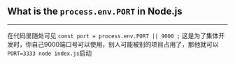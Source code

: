 ## What is the `process.env.PORT` in Node.js
---
在代码里随处可见
`const port = process.env.PORT || 9000 ;`
这是为了集体开发时，你自己9000端口号可以使用，别人可能被别的项目占用了，那他就可以`PORT=3333 node index.js`启动
